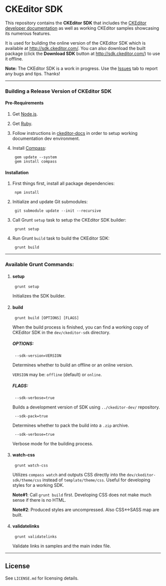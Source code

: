# CKEditor SDK

This repository contains the **CKEditor SDK** that includes the  [CKEditor developer documentation](http://docs.ckeditor.com/) as well as working CKEditor samples showcasing its numerous features.

It is used for building the online version of the CKEditor SDK which is available at http://sdk.ckeditor.com/.
You can also download the built package (click the **Download SDK** button at http://sdk.ckeditor.com/) to use it offline.

**Note:** The CKEditor SDK is a work in progress. Use the [Issues](https://github.com/ckeditor/ckeditor-sdk/issues) tab to report any bugs and tips. Thanks!

---

### Building a Release Version of CKEditor SDK

#### Pre-Requirements

1. Get [Node.js](http://nodejs.org/).

1. Get [Ruby](http://www.ruby-lang.org/en/).

1. Follow instructions in [ckeditor-docs](https://github.com/ckeditor/ckeditor-docs) in order to
setup working documentation dev environment.

1. Install [Compass](http://compass-style.org/):

        gem update --system
        gem install compass

#### Installation

1. First things first, install all package dependencies:

        npm install

1. Initialize and update Git submodules:

        git submodule update --init --recursive

1. Call Grunt `setup` task to setup the CKEditor SDK builder:

        grunt setup

1. Run Grunt `build` task to build the CKEditor SDK:

        grunt build

---

### Available Grunt Commands:

1. #### setup

        grunt setup

    Initializes the SDK builder.

1. #### build

        grunt build [OPTIONS] [FLAGS]

    When the build process is finished, you can find a working copy of CKEditor SDK in the `dev/ckeditor-sdk` directory.

    ##### OPTIONS:

        --sdk-version=VERSION

    Determines whether to build an offline or an online version.

	`VERSION` may be: `offline` (default) or `online`.

    ##### FLAGS:

        --sdk-verbose=true

    Builds a development version of SDK using `../ckeditor-dev/` repository.

        --sdk-pack=true

    Determines whether to pack the build into a `.zip` archive.

        --sdk-verbose=true

    Verbose mode for the building process.

1. #### watch-css

        grunt watch-css

    Utilizes `compass watch` and outputs CSS directly into the `dev/ckeditor-sdk/theme/css` instead of `template/theme/css`. Useful for
	developing styles for a working SDK.

    **Note#1**: Call `grunt build` first. Developing CSS does not make much sense if there is no HTML.

    **Note#2**: Produced styles are uncompressed. Also CSS<->SASS map are built.

1. #### validatelinks

        grunt validatelinks

    Validate links in samples and the main index file.

---

## License

See `LICENSE.md` for licensing details.